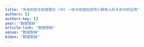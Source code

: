 ```yaml
---
title: "系统的核与核度理论 (Ⅵ) 一核与核度在研究小群体人际关系中的应用"
authors: []
authors-key: []
year: "数据暂缺"
article-link: "数据暂缺"
venue: "数据暂缺"
bibex: "数据暂缺"
---
```

